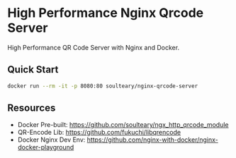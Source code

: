 # High Performance Nginx Qrcode Server

High Performance QR Code Server with Nginx and Docker.

## Quick Start

```bash
docker run --rm -it -p 8080:80 soulteary/nginx-qrcode-server
```

## Resources

- Docker Pre-built: https://github.com/soulteary/ngx_http_qrcode_module
- QR-Encode Lib: https://github.com/fukuchi/libqrencode
- Docker Nginx Dev Env: https://github.com/nginx-with-docker/nginx-docker-playground

